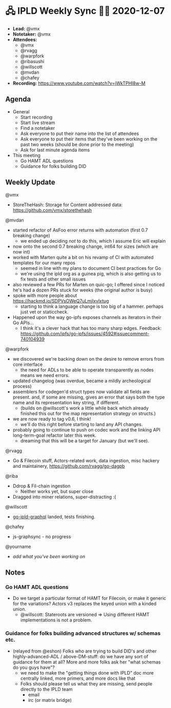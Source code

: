# 🖧 IPLD Weekly Sync 🙌🏽 2020-12-07

- **Lead:** @vmx
- **Notetaker:** @vmx
- **Attendees:**
  - @vmx
  - @rvagg
  - @warpfork
  - @ribasushi
  - @willscott
  - @mvdan
  - @chafey
- **Recording:** https://www.youtube.com/watch?v=jWkTPHl8w-M

## Agenda

- General
  - Start recording
  - Start live stream
  - Find a notetaker
  - Ask everyone to put their name into the list of attendees
  - Ask everyone to put their items that they've been working on the past two weeks (should be done prior to the meeting)
  - Ask for last minute agenda items
- This meeting
  - Go HAMT ADL questions
  - Guidance for folks building DID


## Weekly Update

@vmx
 - StoreTheHash: Storage for Content addressed data: https://github.com/vmx/storethehash

@mvdan
- started refactor of AsFoo error returns with automation (first 0.7 breaking change)
    - we ended up deciding *not* to do this, which I assume Eric will explain
- now onto the second 0.7 breaking change, int64 for sizes (which are now int)
- worked with Marten quite a bit on his revamp of CI with automated templates for our many repos
    - seemed in line with my plans to document CI best practices for Go
    - we're using the ipld org as a guinea pig, which is also getting us to fix tests and other small issues
- also reviewed a few PRs for Marten on quic-go; I offered since I noticed he's had a dozen PRs stuck for weeks (the original author is busy)
- spoke with more people about https://hackmd.io/SDPVsOWeQ7uLmjlxvlxtug
    - starting to think a language change is too big of a hammer. perhaps just vet or staticcheck.
- Happened upon the way go-ipfs exposes channels as iterators in their Go APIs...
    - I think it's a clever hack that has too many sharp edges. Feedback: https://github.com/ipfs/go-ipfs/issues/4592#issuecomment-740104939

@warpfork
- we discovered we're backing down on the desire to remove errors from core interface
	- the need for ADLs to be able to operate transparently as nodes means we need errors.
- updated changelog (was overdue, became a mildly archeological process)
- assemblers for codegen'd struct types now validate all fields are present.  and, if some are missing, gives an error that says both the type name and its representation key string, if different.
	- (builds on @willscott's work a little while back which already finished this out for the map representation strategy on structs.)
- we are now ready to tag v0.6, I think!
	- we'll do this right before starting to land any API changes.
- probably going to continue to push on codec work and the linking API long-term-goal refactor later this week.
	- dreaming that this will be a target for January (but we'll see).

@rvagg
 - Go & Filecoin stuff, Actors-related work, data ingestion, misc hackery and maintainery, https://github.com/rvagg/go-dagpb

@riba
 - Ddrop & Fil-chain ingestion
     - Neither works yet, but super close
 - Dragged into miner relations, super-distracting :(

@willscott 
 - [go-ipld-graphql](https://github.com/ipld/go-ipld-graphql) landed, tests finishing.

@chafey
 - js-graphsync - no progress

@yourname
 - _add what you've been working on_


## Notes

### Go HAMT ADL questions

 - Do we target a particular format of HAMT for Filecoin, or make it generic for the variations? Actors v3 replaces the keyed union with a kinded union.
   - @willscott: Stateroots are versioned => Using different HAMT implementations is not a problem.

### Guidance for folks building advanced structures w/ schemas etc.

  - (relayed from @eshon) Folks who are trying to build DID's and other highly-advanced-ADL / above-DM-stuff: do we have any sort of guidance for them at all? More and more folks ask her "what schemas do you guys have"?
    - we need to make the "getting things done with IPLD" doc more centrally linked, more primers, and more docs like that
    - Folks should please tell us what they are missing, send people directly to the IPLD team
    	- email
    	- irc (or matrix bridge)

